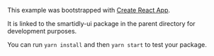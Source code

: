 This example was bootstrapped with [Create React App](https://github.com/facebook/create-react-app).

It is linked to the smartidly-ui package in the parent directory for development purposes.

You can run `yarn install` and then `yarn start` to test your package.
